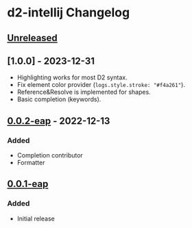<!-- Keep a Changelog guide -> https://keepachangelog.com -->

# d2-intellij Changelog

## [Unreleased]

## [1.0.0] - 2023-12-31
- Highlighting works for most D2 syntax.
- Fix element color provider (`logs.style.stroke: "#f4a261"`).
- Reference&Resolve is implemented for shapes.
- Basic completion (keywords).

## [0.0.2-eap] - 2022-12-13

### Added
- Completion contributor
- Formatter

## [0.0.1-eap]

### Added
- Initial release

[Unreleased]: https://github.com/DVDAndroid/d2-intellij/compare/v0.0.2-eap...HEAD
[0.0.2-eap]: https://github.com/DVDAndroid/d2-intellij/compare/v0.0.1-eap...v0.0.2-eap
[0.0.1-eap]: https://github.com/DVDAndroid/d2-intellij/commits/v0.0.1-eap
